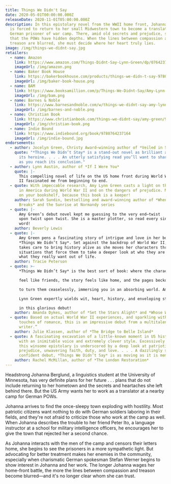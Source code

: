 ```yaml
---
title: Things We Didn't Say
date: 2020-05-01T00:00:00.000Z
releaseDate: 2020-11-01T05:00:00.000Z
description: In this epistolary novel from the WWII home front, Johanna Berglund
  is forced to return to her small Midwestern town to become a translator at a
  German prisoner of war camp. There, amid old secrets and prejudice, she finds
  that the POWs have hidden depths. When the lines between compassion and
  treason are blurred, she must decide where her heart truly lies.
image: /img/things-we-didnt-say.jpg
retailers:
  - name: Amazon
    link: https://www.amazon.com/Things-Didnt-Say-Lynn-Green/dp/0764237160/
    imageUrl: /img/amazon.png
  - name: Baker Book House
    link: https://bakerbookhouse.com/products/things-we-didn-t-say-9780764237164
    imageUrl: /img/baker-book-house.png
  - name: BAM
    link: https://www.booksamillion.com/p/Things-We-Didnt-Say/Amy-Lynn-Green/9780764237164
    imageUrl: /img/bam.png
  - name: Barnes & Noble
    link: https://www.barnesandnoble.com/w/things-we-didnt-say-amy-lynn-green/1136472139
    imageUrl: /img/barnes-and-noble.png
  - name: Christian Book
    link: https://www.christianbook.com/things-we-didnt-say/amy-green/9780764237164/pd/237164
    imageUrl: /img/christian-book.png
  - name: Indie Bound
    link: https://www.indiebound.org/book/9780764237164
    imageUrl: /img/indie-bound.jpg
endorsements:
  - author: Jocelyn Green, Christy Award–winning author of *Veiled in Smoke*
    quote: "*Things We Didn’t Stay* is a stand-out novel as brilliant and brave as
      its heroine. . . . An utterly satisfying read you’ll want to share as soon
      as you reach its conclusion."
  - author: Lynn Austin, author of *If I Were You*
    quote: |-
      This compelling novel of life on the US home front during World War
      II fascinated me from beginning to end.
  - quote: With impeccable research, Amy Lynn Green casts a light on the POW camps
      in America during World War II and on the dangers of prejudice. Make space
      on your bookshelf, because this book is a keeper!
    author: Sarah Sundin, bestselling and award-winning author of *When Twilight
      Breaks* and the Sunrise at Normandy series
  - quote: |-
      Amy Green’s debut novel kept me guessing to the very end—twist
      upon twist upon twist. She is a master plotter, so read every single
      word!
    author: Beverly Lewis
  - quote: |-
      Amy Green pens a fascinating story of intrigue and love in her book
      *Things We Didn’t Say*. Set against the backdrop of World War II, Amy
      takes care to bring history alive as she moves her characters through
      situations that force them to take a deeper look at who they are and
      what they really want out of life.
    author: Tracie Peterson
  - quote: >-
      *Things We Didn’t Say* is the best sort of book: where the characters

      feel like friends, the story feels like home, and the pages beckon you

      to turn them ceaselessly, immersing you in an absorbing world. Amy

      Lynn Green expertly wields wit, heart, history, and enveloping storytelling

      in this glorious debut!
    author: Amanda Dykes, author of *Set the Stars Alight* and *Whose Waves These Are*
  - quote: Based on actual World War II experiences, and sparkling with humor and
      touches of romance, this is an impressive debut from a multitalented
      writer.”
    author: Julie Klassen, author of *The Bridge to Belle Island*
  - quote: A fascinating excavation of a little-known moment in US history executed
      with an inimitable voice and extremely clever style. Excessively readable,
      this winsome epistolary is underscored by a deep look at patriotism,
      prejudice, unwavering faith, duty, and love. . . . A dazzlingly smart and
      confident debut, *Things We Didn’t Say* is as moving as it is memorable.”
    author: Rachel McMillan, author of *The London Restoration*
---
```

Headstrong Johanna Berglund, a linguistics student at the University of Minnesota, has very definite plans for her future . . . plans that do not include returning to her hometown and the secrets and heartaches she left behind there. But the US Army wants her to work as a translator at a nearby camp for German POWs.

Johanna arrives to find the once-sleepy town exploding with hostility. Most patriotic citizens want nothing to do with German soldiers laboring in their fields, and they're not afraid to criticize those who work at the camp as well. When Johanna describes the trouble to her friend Peter Ito, a language instructor at a school for military intelligence officers, he encourages her to give the town that rejected her a second chance.

As Johanna interacts with the men of the camp and censors their letters home, she begins to see the prisoners in a more sympathetic light. But advocating for better treatment makes her enemies in the community, especially when charismatic German spokesman Stefan Werner begins to show interest in Johanna and her work. The longer Johanna wages her home-front battle, the more the lines between compassion and treason become blurred&mdash;and it's no longer clear whom she can trust.
